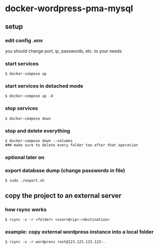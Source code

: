 # docker-wordpress-pma-mysql

## setup
### edit config .env
you should change port, ip, passwords, etc. to your needs

### start services
    $ docker-compose up

### start services in detached mode
    $ docker-compose up -d

### stop services
    $ docker-compose down
    
### stop and delete everything
    $ docker-compose down --volumes
    ### make sure to delete every folder too after that operation

### optional later on
### export database dump (change passwords in file)
    $ sudo ./export.sh

## copy the project to an external server
### how rsync works
    $ rsync -v -r <folder> <user>@<ip>:<destination>
### example: copy external wordpress instance into a local folder
    $ rsync -v -r wordpress root@123.123.123.123:.
